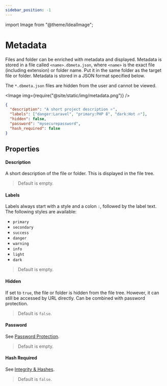 ```yaml
---
sidebar_position: -1
---
```


import Image from "@theme/IdealImage";

# Metadata

Files and folder can be enriched with metadata and displayed. Metadata is stored in a file called `<name>.dbmeta.json`, where `<name>` is the exact file (including extension) or folder name. Put it in the same folder as the target file or folder. Metadata is stored in a JSON format specified below. 

The `*.dbmeta.json` files are hidden from the user and cannot be viewed.

<!-- This feature is enabled by default. To disable this, set the environment variable `NO_METADATA` to `true` when starting the container. -->

<Image img={require("@site/static/img/metadata.png")} />

```json title="/foo   bar/cool project.dbmeta.json"
{
  "description": "A short project description ⭐",
  "labels": ["danger:Laravel", "primary:PHP 8", "dark:Hot 🔥"],
  "hidden": false,
  "password": "mysecurepassword",
  "hash_required": false
}
```
<!-- TODO: "password": "mysecurepassword" -->

## Properties

#### Description

A short description of the file or folder. This is displayed in the file tree. 

> Default is empty.

#### Labels

Labels always start with a style and a colon `:`, followed by the label text. The following styles are available:
- `primary`
- `secondary`
- `success`
- `danger`
- `warning`
- `info`
- `light`
- `dark`

> Default is empty.

#### Hidden

If set to `true`, the file or folder is hidden from the file tree. However, it can still be accessed by URL directly. Can be combined with password protection.

> Default is `false`.

#### Password

See [Password Protection](password.mdx).

> Default is empty.

#### Hash Required

See [Integrity & Hashes](hashes.md).

> Default is `false`.
